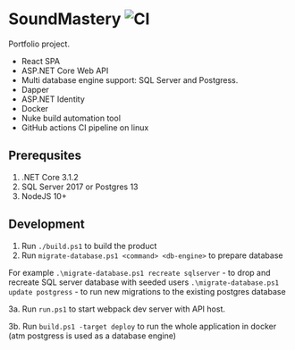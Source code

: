 # SoundMastery ![CI](https://github.com/arublevsky/soundmastery/workflows/CI/badge.svg)

Portfolio project. 

* React SPA
* ASP.NET Core Web API
* Multi database engine support: SQL Server and Postgress.
* Dapper
* ASP.NET Identity
* Docker
* Nuke build automation tool
* GitHub actions CI pipeline on linux

## Prerequsites

1. .NET Core 3.1.2
2. SQL Server 2017 or Postgres 13
3. NodeJS 10+

## Development

1. Run `./build.ps1` to build the product
2. Run `migrate-database.ps1 <command> <db-engine>` to prepare database

For example
`.\migrate-database.ps1 recreate sqlserver` - to drop and recreate SQL server database with seeded users
`.\migrate-database.ps1 update postgress` - to run new migrations to the existing postgres database

3a. Run `run.ps1` to start webpack dev server with API host.

3b. Run `build.ps1 -target deploy` to run the whole application in docker (atm postgress is used as a database engine)